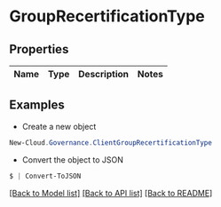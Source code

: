 # GroupRecertificationType
## Properties

Name | Type | Description | Notes
------------ | ------------- | ------------- | -------------

## Examples

- Create a new object
```powershell
New-Cloud.Governance.ClientGroupRecertificationType 
```

- Convert the object to JSON
```powershell
$ | Convert-ToJSON
```


[[Back to Model list]](../README.md#documentation-for-models) [[Back to API list]](../README.md#documentation-for-api-endpoints) [[Back to README]](../README.md)

